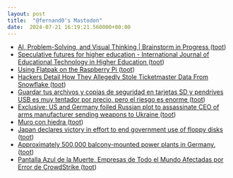 ```yaml
---
layout: post
title:  "@fernand0's Mastodon"
date:  2024-07-21 16:19:21.560000+00:00
---
```

*  [AI, Problem-Solving, and Visual Thinking \| Brainstorm in Progress ](https://geoffcain.com/blog/ai-problem-solving-and-visual-thinking) ([toot](https://mastodon.social/@fernand0/112825385717490653))
*  [Speculative futures for higher education - International Journal of Educational Technology in Higher Education ](https://educationaltechnologyjournal.springeropen.com/articles/10.1186/s41239-024-00469-) ([toot](https://mastodon.social/@fernand0/112825124355946971))
*  [Using Flatpak on the Raspberry Pi ](https://pimylifeup.com/raspberry-pi-flatpak) ([toot](https://mastodon.social/@fernand0/112824880582246942))
*  [Hackers Detail How They Allegedly Stole Ticketmaster Data From Snowflake ](https://www.wired.com/story/epam-snowflake-ticketmaster-breach-shinyhunters) ([toot](https://mastodon.social/@fernand0/112824326786291001))
*  [Guardar tus archivos y copias de seguridad en tarjetas SD y pendrives USB es muy tentador por precio, pero el riesgo es enorme ](https://www.genbeta.com/a-fondo/guardar-tus-archivos-copias-seguridad-tarjetas-sd-pendrives-usb-muy-tentador-precio-riesgo-enorm) ([toot](https://mastodon.social/@fernand0/112824006527762215))
*  [Exclusive: US and Germany foiled Russian plot to assassinate CEO of arms manufacturer sending weapons to Ukraine ](https://edition.cnn.com/2024/07/11/politics/us-germany-foiled-russian-assassination-plot/index.htm) ([toot](https://mastodon.social/@fernand0/112823842323098566))
*  [Muro con hiedra ](https://www.flickr.com/photos/fernand0/53840984024) ([toot](https://mastodon.social/@fernand0/112823783291000659))
*  [Japan declares victory in effort to end government use of floppy disks   ](https://www.reuters.com/world/asia-pacific/japan-declares-victory-effort-end-government-use-floppy-disks-2024-07-03/) ([toot](https://mastodon.social/@fernand0/112823589120665109))
*  [Approximately 500,000 balcony-mounted power plants in Germany. ](https://www.solarproductchina.com/news/124.htm) ([toot](https://mastodon.social/@fernand0/112821936020161614))
*  [Pantalla Azul de la Muerte, Empresas de Todo el Mundo Afectadas por Error de CrowdStrike ](https://unaaldia.hispasec.com/2024/07/pantalla-azul-de-la-muerte-empresas-de-todo-el-mundo-afectadas-por-error-de-crowdstrike.htm) ([toot](https://mastodon.social/@fernand0/112820041529757177))
